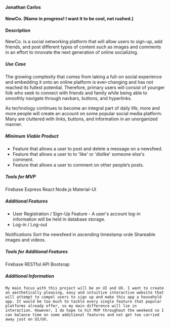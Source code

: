 #### Jonathan Carlos

#### NewCo. (Name in progress! I want it to be cool, not rushed.)

#### Description

NewCo. is a social networking platform that will allow users to sign-up, add friends, and post different types of content such as images and comments in an effort to innovate the next generation of online socializing. 

##### Use Case

The growing complexity that comes from taking a full-on social experience and embedding it onto an online platform is ever-changing and has not reached its fullest potential. Therefore, primary users will consist of younger folk who seek to connect with friends and family while being able to smoothly navigate through navbars, buttons, and hyperlinks. 

As technology continues to become an integral part of daily life, more and more people will create an account on some popular social media platform. Many are cluttered with links, buttons, and information in an unorganized manner. 

##### Minimum Viable Product

* Feature that allows a user to post and delete a message on a newsfeed.
* Feature that allows a user to to 'like' or 'dislike' someone else's comment.
* Feature that allows a user to comment on other people’s posts.

##### Tools for MVP
Firebase
Express
React
Node.js
Material-UI

##### Additional Features

* User Registration / Sign-Up Feature - A user's account log-in information will be held in database storage.
* Log-in / Log-out

Notifications
Sort the newsfeed in ascending timestamp orde
Shareable images and videos.

##### Tools for Additional Features
Firebase
RESTful API
Bootsrap



##### Additional Information
	My main focus with this project will be on UI and UX. I want to create an aesthetically pleasing, easy and intuitive interactive website that will attempt to compel users to sign up and make this app a household app. It would be too much to tackle every single feature that popular platforms already offer, so my main difference will lie in interaction. However, I do hope to hit MVP throughout the weekend so I can balance time on some additional features and not get too carried away just on UI/UX.
